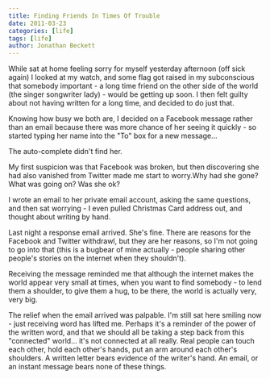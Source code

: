 ```yaml
---
title: Finding Friends In Times Of Trouble
date: 2011-03-23
categories: [life]
tags: [life]
author: Jonathan Beckett
---
```


While sat at home feeling sorry for myself yesterday afternoon (off sick again) I looked at my watch, and some flag got raised in my subconscious that somebody important - a long time friend on the other side of the world (the singer songwriter lady) - would be getting up soon. I then felt guilty about not having written for a long time, and decided to do just that.

Knowing how busy we both are, I decided on a Facebook message rather than an email because there was more chance of her seeing it quickly - so started typing her name into the "To" box for a new message...

The auto-complete didn't find her.

My first suspicion was that Facebook was broken, but then discovering she had also vanished from Twitter made me start to worry.Why had she gone? What was going on? Was she ok?

I wrote an email to her private email account, asking the same questions, and then sat worrying - I even pulled Christmas Card address out, and thought about writing by hand.

Last night a response email arrived. She's fine. There are reasons for the Facebook and Twitter withdrawl, but they are her reasons, so I'm not going to go into that (this is a bugbear of mine actually - people sharing other people's stories on the internet when they shouldn't).

Receiving the message reminded me that although the internet makes the world appear very small at times, when you want to find somebody - to lend them a shoulder, to give them a hug, to be there, the world is actually very, very big.

The relief when the email arrived was palpable. I'm still sat here smiling now - just receiving word has lifted me. Perhaps it's a reminder of the power of the written word, and that we should all be taking a step back from this "connected" world... it's not connected at all really. Real people can touch each other, hold each other's hands, put an arm around each other's shoulders. A written letter bears evidence of the writer's hand. An email, or an instant message bears none of these things.